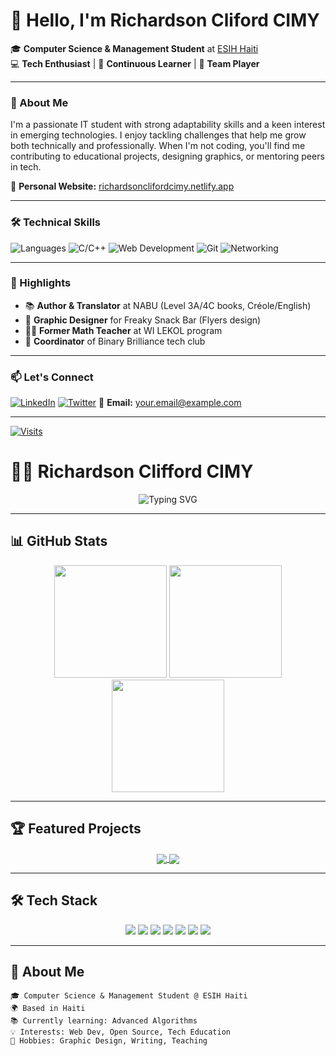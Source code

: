 # 👋 Hello, I'm Richardson Cliford CIMY

🎓 **Computer Science & Management Student** at [ESIH Haiti](https://www.esih.edu/)  
💻 **Tech Enthusiast** | 🌱 **Continuous Learner** | 👥 **Team Player**

---

### 🚀 About Me

I'm a passionate IT student with strong adaptability skills and a keen interest in emerging technologies. I enjoy tackling challenges that help me grow both technically and professionally. When I'm not coding, you'll find me contributing to educational projects, designing graphics, or mentoring peers in tech.

🔗 **Personal Website:** [richardsonclifordcimy.netlify.app](https://richardsonclifordcimy.netlify.app)

---

### 🛠 Technical Skills

![Languages](https://img.shields.io/badge/-Languages-333333?style=flat&logo=python)
![C/C++](https://img.shields.io/badge/C/C++-00599C?style=flat&logo=c%2B%2B&logoColor=white)
![Web Development](https://img.shields.io/badge/Web_Development-FF5722?style=flat&logo=html5&logoColor=white)
![Git](https://img.shields.io/badge/Git-F05032?style=flat&logo=git&logoColor=white)
![Networking](https://img.shields.io/badge/Networking-007ACC?style=flat&logo=cisco&logoColor=white)

---

### 🌟 Highlights

- 📚 **Author & Translator** at NABU (Level 3A/4C books, Créole/English)
- 🎨 **Graphic Designer** for Freaky Snack Bar (Flyers design)
- 👨‍🏫 **Former Math Teacher** at WI LEKOL program
- 🚀 **Coordinator** of Binary Brilliance tech club

---

### 📫 Let's Connect

[![LinkedIn](https://img.shields.io/badge/LinkedIn-0077B5?style=for-the-badge&logo=linkedin&logoColor=white)](YOUR_LINKEDIN_LINK)
[![Twitter](https://img.shields.io/badge/Twitter-1DA1F2?style=for-the-badge&logo=twitter&logoColor=white)](YOUR_TWITTER_LINK)
📧 **Email:** [your.email@example.com](mailto:your.email@example.com)

---

[![Visits](https://komarev.com/ghpvc/?username=cimyrichardson&label=Profile%20Views&color=blueviolet&style=flat)](https://github.com/cimyrichardson)

# 👨‍💻 Richardson Clifford CIMY 

<div align="center">
  <img src="https://readme-typing-svg.demolab.com?font=Fira+Code&pause=1000&color=5D3FD3&width=435&lines=Computer+Science+Student;Tech+Enthusiast;Web+Developer;Open-Source+Contributor" alt="Typing SVG" />
</div>

---

## 📊 GitHub Stats

<div align="center">
  <img height="180em" src="https://github-readme-stats.vercel.app/api?username=YOUR_USERNAME&show_icons=true&theme=radical&include_all_commits=true&count_private=true" />
  <img height="180em" src="https://github-readme-stats.vercel.app/api/top-langs/?username=YOUR_USERNAME&layout=compact&langs_count=8&theme=radical" />
  <img height="180em" src="https://github-readme-streak-stats.herokuapp.com/?user=YOUR_USERNAME&theme=radical" />
</div>

---

## 🏆 Featured Projects

<div align="center">
  <a href="PROJECT1_LINK">
    <img align="center" src="https://github-readme-stats.vercel.app/api/pin/?username=YOUR_USERNAME&repo=REPO1_NAME&theme=dracula" />
  </a>
  <a href="PROJECT2_LINK">
    <img align="center" src="https://github-readme-stats.vercel.app/api/pin/?username=YOUR_USERNAME&repo=REPO2_NAME&theme=dracula" />
  </a>
</div>

---

## 🛠 Tech Stack

<div align="center">
  <img src="https://img.shields.io/badge/C-00599C?style=for-the-badge&logo=c&logoColor=white" />
  <img src="https://img.shields.io/badge/C%2B%2B-00599C?style=for-the-badge&logo=c%2B%2B&logoColor=white" />
  <img src="https://img.shields.io/badge/HTML5-E34F26?style=for-the-badge&logo=html5&logoColor=white" />
  <img src="https://img.shields.io/badge/CSS3-1572B6?style=for-the-badge&logo=css3&logoColor=white" />
  <img src="https://img.shields.io/badge/JavaScript-F7DF1E?style=for-the-badge&logo=javascript&logoColor=black" />
  <img src="https://img.shields.io/badge/Git-F05032?style=for-the-badge&logo=git&logoColor=white" />
  <img src="https://img.shields.io/badge/Networking-007ACC?style=for-the-badge&logo=cisco&logoColor=white" />
</div>

---

## 🌟 About Me

```text
🎓 Computer Science & Management Student @ ESIH Haiti
🌍 Based in Haiti
📚 Currently learning: Advanced Algorithms
💡 Interests: Web Dev, Open Source, Tech Education
🎨 Hobbies: Graphic Design, Writing, Teaching
